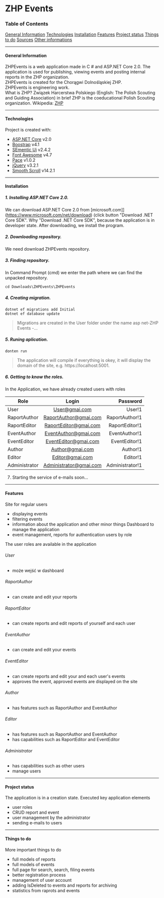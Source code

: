 # ZHP Events 
### Table of Contents
[General Information](#general-Information)
[Technologies](#technologies)
[Installation](#installation)
[Features](#features)
[Project status](#project-status)
[Things to do](#things-to-do)
[Sources](#sources)
[Other informations](#other-informations)
***
#### General Information
ZHPEvents is a web application made in C # and ASP.NET Core 2.0. The application is used for publishing, viewing events and posting internal reports in the ZHP organization.<br/>
ZHPEvents is created for the Chorągwi Dolnośląskiej ZHP.<br/>
ZHPEvents is engineering work.<br/>
What is ZHP?
Związek Harcerstwa Polskiego (English: The Polish Scouting and Guiding Association) in brief ZHP is the coeducational Polish Scouting organization.
Wikipedia: [ZHP](https://en.wikipedia.org/wiki/Polish_Scouting_and_Guiding_Association)
***
#### Technologies
Project is created with:
- [ASP.NET Core](https://www.microsoft.com/net) v2.0
- [Boostrap](https://getbootstrap.com/) v4.1
- [SEmentic Ui](https://semantic-ui.com/) v2.4.2
- [Font Awesome](https://fontawesome.com/) v4.7
- [Pace](https://github.hubspot.com/pace/) v1.0.2
- [jQuery](https://jquery.com/) v3.2.1
- [Smooth Scroll](https://github.com/cferdinandi/smooth-scroll) v14.2.1
***
#### Installation
##### 1. Installing ASP.NET Core 2.0.
We can download ASP.NET Core 2.0 from [microsoft.com]](https://www.microsoft.com/net/download) (click button "Download .NET Core SDK". Why "Download .NET Core SDK", because the application is in developer state. 
After downloading, we install the program.

##### 2. Downloading repository.
We need download ZHPEvents repository.

##### 3. Finding repository.
In Command Prompt (cmd) we enter the path where we can find the unpacked repository.
```
cd Downloads\ZHPEvents\ZHPEvents
```
##### 4. Creating migration.
```
dotnet ef migrations add Initial
dotnet ef database update 
```
> Migrations are created in the User folder under the name asp net-ZHP Events -...

##### 5. Runing aplication.
```
donten run
```
> The application will compile if everything is okey, it will display the domain of the site, e.g. https://localhost:5001.

##### 6. Getting to know the roles.
In the Application, we have already created users with roles

| Role          | Login                  | Password        |
| --------------|:----------------------:| ---------------:|
| User          | User@gmai.com          | User!1          |
| RaportAuthor  | RaportAuthor@gmai.com  | RaportAuthor!1  |
| RaportEditor  | RaportEditor@gmai.com  | RaportEditor!1  |
| EventAuthor   | EventAuthor@gmai.com   | EventAuthor!1   |
| EventEditor   | EventEditor@gmai.com   | EventEditor!1   |
| Author        | Author@gmai.com        | Author!1        |
| Editor        | Editor@gmai.com        | Editor!1        |
| Administrator | Administrator@gmai.com | Administrator!1 |

7. Starting the service of e-mails
    soon...
***
#### Features
Site for regular users
- displaying events
- filtering events
- information about the application and other minor things
Dashboard to manage the application
- event management, reports for authentication users by role

The user roles are available in the application
###### User
- może wejść w dashboard
###### RaportAuthor
- can create and edit your reports
###### RaportEditor
- can create reports and edit reports of yourself and each user
###### EventAuthor
- can create and edit your events
###### EventEditor
- can create reports and edit your and each user's events
- approves the event, approved events are displayed on the site
###### Author
- has features such as RaportAuthor and EventAuthor
###### Editor
- has features such as RaportAuthor and EventAuthor
- has capabilities such as RaportEditor and EventEditor
###### Administrator
- has capabilities such as other users 
- manage users
***
#### Project status
The application is in a creation state. Executed key application elements
- user roles
- CRUD report and event
- user management by the administrator
- sending e-mails to users
***
#### Things to do
More important things to do
- full models of reports
- full models of events
- full page for search, search, filing events
- better registration process
- management of user account
- adding IsDeleted to events and reports for archiving
- statistics from raprots and events
